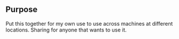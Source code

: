 ## Purpose ##

Put this together for my own use to use across machines at different locations. Sharing for anyone that wants to use it.

